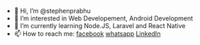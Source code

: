 - 👋 Hi, I’m @stephenprabhu
- 👀 I’m interested in Web Developement, Android Development
- 🌱 I’m currently learning Node.JS, Laravel and React Native
- 📫 How to reach me:
<a href="https://www.facebook.com/stephen.machado.31/">facebook</a>
<a href="https://wa.me/8217846319">whatsapp</a>
<a href="www.linkedin.com/in/stephen-machado-prabhu-8549277a"> LinkedIn </a>
